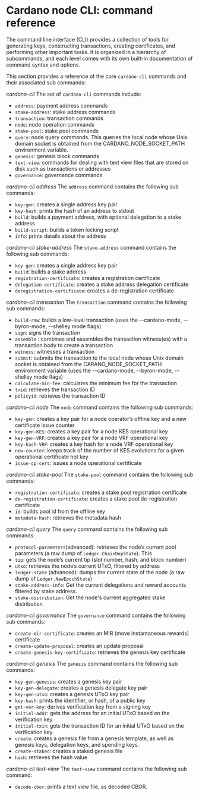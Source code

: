 # Cardano node CLI: command reference

The command line interface (CLI) provides a collection of tools for generating keys, constructing transactions, creating certificates, and performing other important tasks. It is organized in a hierarchy of subcommands, and each level comes with its own built-in documentation of command syntax and options.

This section provides a reference of the core `cardano-cli` commands and their associated sub commands:

*cardano-cli*
The set of `cardano-cli` commands include:
* `address`: payment address commands
* `stake-address`: stake address commands
* `transaction`: transaction commands
* `node`: node operation commands
* `stake-pool`: stake pool commands
* `query`: node query commands. This queries the local node whose Unix domain socket is obtained from the CARDANO_NODE_SOCKET_PATH environment variable.
* `genesis`: genesis block commands
* `text-view`: commands for dealing with text view files that are stored on disk such as transactions or addresses
* `governance`: governance commands

*cardano-cli address*
The `address` command contains the following sub commands:
* `key-gen`: creates a single address key pair
* `key-hash`: prints the hash of an address to stdout
* `build`: builds a payment address, with optional delegation to a stake address
* `build-script`: builds a token locking script
* `info`: prints details about the address

*cardano-cli stake-address*
The `stake-address` command contains the following sub commands:
* `key-gen`: creates a single address key pair
* `build`: builds a stake address
* `registration-certificate`: creates a registration certificate
* `delegation-certificate`: creates a stake address delegation certificate
* `deregistration-certificate`: creates a de-registration certificate

*cardano-cli transaction*
The `transaction` command contains the following sub commands:
* `build-raw`: builds a low-level transaction (uses the --cardano-mode, --byron-mode, --shelley mode flags)
* `sign`: signs the transaction
* `assemble` : combines and assembles the transaction witness(es) with a transaction body to create a transaction
* `witness`: witnesses a transaction
* `submit`: submits the transaction to the local node whose Unix domain socket is obtained from the CARANO_NODE_SOCKET_PATH environment variable (uses the --cardano-mode, --byron-mode, --shelley mode flags)
* `calculate-min-fee`: calculates the minimum fee for the transaction
* `txid`: retrieves the transaction ID
* `policyid`: retrieves the transaction ID

*cardano-cli node*
The `node` command contains the following sub commands:
* `key-gen`: creates a key pair for a node operator’s offline key and a new certificate issue counter
* `key-gen-KES`: creates a key pair for a node KES operational key
* `key-gen-VRF`: creates a key pair for a node VRF operational key
* `key-hash-VRF`: creates a key hash for a node VRF operational key
* `new-counter`: keeps track of the number of KES evolutions for a given operational certificate hot key
* `issue-op-cert`: issues a node operational certificate

*cardano-cli stake-pool*
The `stake-pool` command contains the following sub commands:
* `registration-certificate`: creates a stake pool registration certificate
* `de-registration-certificate`: creates a stake pool de-registration certificate
* `id`: builds pool id from the offline key
* `metadata-hash`:  retrieves the metadata hash

*cardano-cli query*
The `query` command contains the following sub commands:
* `protocol-parameters`(advanced): retrieves the node’s current pool parameters (a raw dump of `Ledger.ChainDepState`). This
* `tip`: gets the node’s current tip (slot number, hash, and block number)
* `utxo`: retrieves the node’s current UTxO, filtered by address
* `ledger-state` (advanced):  dumps the current state of the node (a raw dump of `Ledger.NewEpochState`)
* `stake-address-info`: Get the current delegations and reward accounts filtered by stake address.
* `stake-distribution`: Get the node's current aggregated stake distribution

*cardano-cli governance*
The `governance` command contains the following sub commands:
* `create-mir-certificate`: creates an MIR (move instantaneous rewards) certificate
* `create-update-proposal`: creates an update proposal
* `create-genesis-key-certificate`: retrieves the genesis key certificate

*cardano-cli genesis*
The `genesis` command contains the following sub commands:
* `key-gen-genesis`: creates a genesis key pair
* `key-gen-delegate`: creates a genesis delegate key pair
* `key-gen-utxo`: creates a genesis UTxO key pair
* `key-hash`: prints the identifier, or hash, of a public key
* `get-ver-key`: derives verification key from a signing key
* `initial-addr`: gets the address for an initial UTxO based on the verification key
* `initial-txin`: gets the transaction ID for an initial UTxO based on the verification key.
* `create`: creates a genesis file from a genesis template, as well as genesis keys, delegation keys, and spending keys.
* `create-staked`: creates a staked genesis file
* `hash`: retrieves the hash value

*cardano-cli text-view*
The `text-view` command contains the following sub command:
* `decode-cbor`: prints a text view file, as decoded CBOR.
